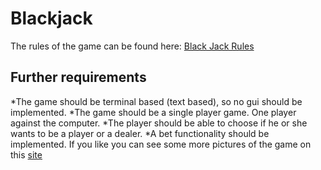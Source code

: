 # Blackjack
The rules of the game can be found here: <a href="https://en.wikipedia.org/wiki/Blackjack">Black Jack Rules</a>
## Further requirements
 
*The game should be terminal based (text based), so no gui should be implemented. 
*The game should be a single player game. One player against the computer. 
*The player should be able to choose if he or she wants to be a player or a dealer. 
*A bet functionality should be implemented. 
If you like you can see some more pictures of the game on this <a href="black_jack_pics.html">site</a>
